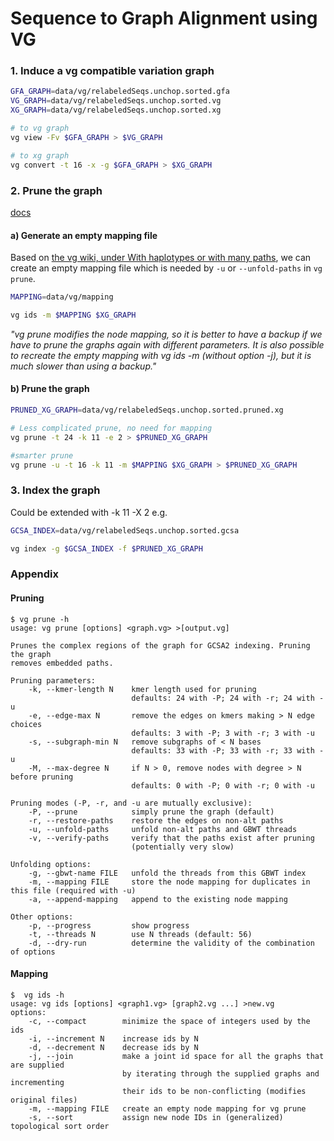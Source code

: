 # Sequence to Graph Alignment using VG

### 1. Induce a vg compatible variation graph

```sh
GFA_GRAPH=data/vg/relabeledSeqs.unchop.sorted.gfa
VG_GRAPH=data/vg/relabeledSeqs.unchop.sorted.vg
XG_GRAPH=data/vg/relabeledSeqs.unchop.sorted.xg

# to vg graph
vg view -Fv $GFA_GRAPH > $VG_GRAPH

# to xg graph
vg convert -t 16 -x -g $GFA_GRAPH > $XG_GRAPH
```

### 2. Prune the graph

[docs](#Pruning)

#### a) Generate an empty mapping file

Based on [the vg wiki, under With haplotypes or with many paths][1],
we can create an empty mapping file which is needed by `-u` or `--unfold-paths` in `vg prune`.
```sh
MAPPING=data/vg/mapping

vg ids -m $MAPPING $XG_GRAPH
```

*"vg prune modifies the node mapping, so it is better to have a backup if we have to prune the graphs again with different parameters. It is also possible to recreate the empty mapping with vg ids -m (without option -j), but it is much slower than using a backup."*


#### b) Prune the graph
```sh
PRUNED_XG_GRAPH=data/vg/relabeledSeqs.unchop.sorted.pruned.xg

# Less complicated prune, no need for mapping
vg prune -t 24 -k 11 -e 2 > $PRUNED_XG_GRAPH

#smarter prune
vg prune -u -t 16 -k 11 -m $MAPPING $XG_GRAPH > $PRUNED_XG_GRAPH
```

### 3. Index the graph

Could be extended with -k 11 -X 2 e.g.

```sh
GCSA_INDEX=data/vg/relabeledSeqs.unchop.sorted.gcsa

vg index -g $GCSA_INDEX -f $PRUNED_XG_GRAPH
```


### Appendix
#### Pruning

```
$ vg prune -h
usage: vg prune [options] <graph.vg> >[output.vg]

Prunes the complex regions of the graph for GCSA2 indexing. Pruning the graph
removes embedded paths.

Pruning parameters:
    -k, --kmer-length N    kmer length used for pruning
                           defaults: 24 with -P; 24 with -r; 24 with -u
    -e, --edge-max N       remove the edges on kmers making > N edge choices
                           defaults: 3 with -P; 3 with -r; 3 with -u
    -s, --subgraph-min N   remove subgraphs of < N bases
                           defaults: 33 with -P; 33 with -r; 33 with -u
    -M, --max-degree N     if N > 0, remove nodes with degree > N before pruning
                           defaults: 0 with -P; 0 with -r; 0 with -u

Pruning modes (-P, -r, and -u are mutually exclusive):
    -P, --prune            simply prune the graph (default)
    -r, --restore-paths    restore the edges on non-alt paths
    -u, --unfold-paths     unfold non-alt paths and GBWT threads
    -v, --verify-paths     verify that the paths exist after pruning
                           (potentially very slow)

Unfolding options:
    -g, --gbwt-name FILE   unfold the threads from this GBWT index
    -m, --mapping FILE     store the node mapping for duplicates in this file (required with -u)
    -a, --append-mapping   append to the existing node mapping

Other options:
    -p, --progress         show progress
    -t, --threads N        use N threads (default: 56)
    -d, --dry-run          determine the validity of the combination of options

```

#### Mapping
```
$  vg ids -h
usage: vg ids [options] <graph1.vg> [graph2.vg ...] >new.vg
options:
    -c, --compact        minimize the space of integers used by the ids
    -i, --increment N    increase ids by N
    -d, --decrement N    decrease ids by N
    -j, --join           make a joint id space for all the graphs that are supplied
                         by iterating through the supplied graphs and incrementing
                         their ids to be non-conflicting (modifies original files)
    -m, --mapping FILE   create an empty node mapping for vg prune
    -s, --sort           assign new node IDs in (generalized) topological sort order
```

[1]: https://github.com/vgteam/vg/wiki/Index-Construction#with-haplotypes-or-with-many-paths
